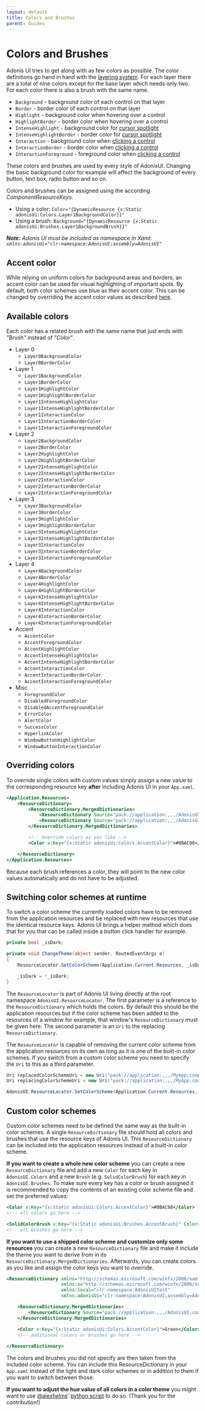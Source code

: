 ```yaml
---
layout: default
title: Colors and Brushes
parent: Guides
---
```


# Colors and Brushes

Adonis UI tries to get along with as few colors as possible. The color definitions go hand in hand with the [layering system](./layers.md). For each layer there are a total of nine colors except for the base layer which needs only two. For each color there is also a brush with the same name.

- `Background` - background color of each control on that layer
- `Border` - border color of each control on that layer
- `Highlight` - background color when hovering over a control
- `HighlightBorder` - border color when hovering over a control
- `IntenseHighlight` - background color for [cursor spotlight](./cursor-spotlight.md)
- `IntenseHighlightBorder` - border color for [cursor spotlight](./cursor-spotlight.md)
- `Interaction` - background color when [clicking a control](./ripple.md)
- `InteractionBorder` - border color when [clicking a control](./ripple.md)
- `InteractionForeground` - foreground color when [clicking a control](./ripple.md)

These colors and brushes are used by every style of AdonisUI. Changing the basic background color for example will affect the background of every button, text box, radio button and so on.

Colors and brushes can be assigned using the according *ComponentResourceKeys*.
- Using a color: `Color="{DynamicResource {x:Static adonisUi:Colors.Layer1BackgroundColor}}"`
- Using a brush: `Background="{DynamicResource {x:Static adonisUi:Brushes.Layer1BackgroundBrush}}"`

***Note:** Adonis UI must be included as namespace in Xaml: `xmlns:adonisUi="clr-namespace:AdonisUI;assembly=AdonisUI"`*

## Accent color

While relying on uniform colors for background areas and borders, an accent color can be used for visual highlighting of important spots. By default, both color schemes use blue as their accent color. This can be changed by overriding the accent color values as described [here](#overriding-colors).

## Available colors

Each color has a related brush with the same name that just ends with *"Brush"* instead of *"Color"*.

- Layer 0
  - `Layer0BackgroundColor`
  - `Layer0BorderColor`
- Layer 1
  - `Layer1BackgroundColor`
  - `Layer1BorderColor`
  - `Layer1HighlightColor`
  - `Layer1HighlightBorderColor`
  - `Layer1IntenseHighlightColor`
  - `Layer1IntenseHighlightBorderColor`
  - `Layer1InteractionColor`
  - `Layer1InteractionBorderColor`
  - `Layer1InteractionForegroundColor`
- Layer 2
  - `Layer2BackgroundColor`
  - `Layer2BorderColor`
  - `Layer2HighlightColor`
  - `Layer2HighlightBorderColor`
  - `Layer2IntenseHighlightColor`
  - `Layer2IntenseHighlightBorderColor`
  - `Layer2InteractionColor`
  - `Layer2InteractionBorderColor`
  - `Layer2InteractionForegroundColor`
- Layer 3
  - `Layer3BackgroundColor`
  - `Layer3BorderColor`
  - `Layer3HighlightColor`
  - `Layer3HighlightBorderColor`
  - `Layer3IntenseHighlightColor`
  - `Layer3IntenseHighlightBorderColor`
  - `Layer3InteractionColor`
  - `Layer3InteractionBorderColor`
  - `Layer3InteractionForegroundColor`
- Layer 4
  - `Layer4BackgroundColor`
  - `Layer4BorderColor`
  - `Layer4HighlightColor`
  - `Layer4HighlightBorderColor`
  - `Layer4IntenseHighlightColor`
  - `Layer4IntenseHighlightBorderColor`
  - `Layer4InteractionColor`
  - `Layer4InteractionBorderColor`
  - `Layer4InteractionForegroundColor`
- Accent
  - `AccentColor`
  - `AccentForegroundColor`
  - `AccentHighlightColor`
  - `AccentIntenseHighlightColor`
  - `AccentIntenseHighlightBorderColor`
  - `AccentInteractionColor`
  - `AccentInteractionBorderColor`
  - `AccentInteractionForegroundColor`
- Misc
  - `ForegroundColor`
  - `DisabledForegroundColor`
  - `DisabledAccentForegroundColor`
  - `ErrorColor`
  - `AlertColor`
  - `SuccessColor`
  - `HyperlinkColor`
  - `WindowButtonHighlightColor`
  - `WindowButtonInteractionColor`

## Overriding colors

To override single colors with custom values simply assign a new value to the corresponding resource key **after** including Adonis UI in your `App.xaml`.

```xml
<Application.Resources>
    <ResourceDictionary>
        <ResourceDictionary.MergedDictionaries>
            <ResourceDictionary Source="pack://application:,,,/AdonisUI;component/ColorSchemes/Light.xaml"/>
            <ResourceDictionary Source="pack://application:,,,/AdonisUI.ClassicTheme;component/Resources.xaml"/>
        </ResourceDictionary.MergedDictionaries>

        <!-- Override colors as you like -->
        <Color x:Key="{x:Static adonisUi:Colors.AccentColor}">#0BAC08</Color>

    </ResourceDictionary>
</Application.Resources>
```

Because each brush references a color, they will point to the new color values automatically and do not have to be adjusted.

## Switching color schemes at runtime

To switch a color scheme the currently loaded colors have to be removed from the application resources and be replaced with new resources that use the identical resource keys. Adonis UI brings a helper method which does that for you that can be called inside a button click handler for example.

```csharp
private bool _isDark;

private void ChangeTheme(object sender, RoutedEventArgs e)
{
    ResourceLocator.SetColorScheme(Application.Current.Resources, _isDark ? ResourceLocator.LightColorScheme : ResourceLocator.DarkColorScheme);

    _isDark = !_isDark;
}
```

The `ResourceLocator` is part of Adonis UI living directly at the root namespace `AdonisUI.ResourceLocator`. The first parameter is a reference to the `ResourceDictionary` which holds the colors. By default this should be the application resources but if the color scheme has been added to the resources of a window for example, that window's `ResourceDictionary` must be given here. The second parameter is an `Uri` to the replacing `ResourceDictionary`.

The `ResourceLocator` is capable of removing the current color scheme from the application resources on its own as long as it is one of the built-in color schemes. If you switch from a custom color scheme you need to specify the `Uri` to this as a third parameter.

```csharp
Uri replacedColorSchemeUri = new Uri("pack://application:,,,/MyApp;component/ColorSchemes/CustomColorScheme1.xaml", UriKind.Absolute)
Uri replacingColorSchemeUri = new Uri("pack://application:,,,/MyApp;component/ColorSchemes/CustomColorScheme2.xaml", UriKind.Absolute)

AdonisUI.ResourceLocator.SetColorScheme(Application.Current.Resources, replacingColorSchemeUri, replacedColorSchemeUri);
```

## Custom color schemes

Custom color schemes need to be defined the same way as the built-in color schemes. A single `ResourceDictionary` file should hold all colors and brushes that use the resource keys of Adonis UI. This `ResourceDictionary` can be included into the application resources instead of a built-in color scheme.

**If you want to create a whole new color scheme** you can create a new `ResourceDictionary` file and add a new `Color` for each key in `AdonisUI.Colors` and a new `Brush` (e.g. `SolidColorBrush`) for each key in `AdonisUI.Brushes`. To make sure every key has a color or brush assigned it is recommended to copy the contents of an existing color scheme file and set the preferred values:

```xml
<Color x:Key="{x:Static adonisUi:Colors.AccentColor}">#0BAC08</Color>
<!-- all colors go here -->

<SolidColorBrush x:Key="{x:Static adonisUi:Brushes.AccentBrush}" Color="{DynamicResource {x:Static adonisUi:Colors.AccentColor}}"/>
<!-- all brushes go here -->
```

**If you want to use a shipped color scheme and customize only some resources** you can create a new `ResourceDictionary` file and make it include the theme you want to derive from in its `ResourceDictionary.MergedDictionaries`. Afterwards, you can create colors as you like and assign the color keys you want to override.

```xml
<ResourceDictionary xmlns="http://schemas.microsoft.com/winfx/2006/xaml/presentation"
                    xmlns:x="http://schemas.microsoft.com/winfx/2006/xaml"
                    xmlns:local="clr-namespace:AdonisUITest"
                    xmlns:adonisUi="clr-namespace:AdonisUI;assembly=AdonisUI">

    <ResourceDictionary.MergedDictionaries>
        <ResourceDictionary Source="pack://application:,,,/AdonisUI;component/ColorSchemes/Light.xaml"/>
    </ResourceDictionary.MergedDictionaries>

    <Color x:Key="{x:Static adonisUi:Colors.AccentColor}">Green</Color>
    <!-- additional colors or brushes go here -->
    
</ResourceDictionary>
```

The colors and brushes you did not specify are then taken from the included color scheme. You can include this ResourceDictionary in your `App.xaml` instead of the light and dark color schemes or in addition to them if you want to switch between those.

**If you want to adjust the hue value of all colors in a color theme** you might want to use [@alexhelms](https://github.com/alexhelms)' [python script](https://github.com/benruehl/adonis-ui/issues/90) to do so. (Thank you for the contribution!)
